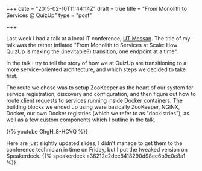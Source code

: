 +++
date = "2015-02-10T11:44:14Z"
draft = true
title = "From Monolith to Services @ QuizUp"
type = "post"

+++

Last week I had a talk at a local IT conference, <a
href="https://www.utmessan.is">UT Messan</a>.  The title of my talk was the
rather inflated "From Monolith to Services at Scale: How QuizUp is making the
(inevitable?) transition, one endpoint at a time".

In the talk I try to tell the story of how we at QuizUp are transitioning to
a more service-oriented architecture, and which steps we decided to take first.

The route we chose was to setup ZooKeeper as the heart of our system for
service registration, discovery and configuration, and then figure out how to
route client requests to services running inside Docker containers.  The
building blocks we ended up using were basically ZooKeeper, NGiNX, Docker, our
own Docker registries (which we refer to as "dockistries"), as well as a few
custom components which I outline in the talk.

{{% youtube GhgH_8-HCVQ %}}

Here are just slightly updated slides, I didn't manage to get them to the
conference technician in time on Friday, but I put the tweaked version on
Speakerdeck.
{{% speakerdeck a36212c2dcc8418290d98ec6b9c0c8a1 %}}

